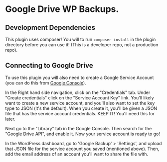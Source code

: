 # Google Drive WP Backups.

## Development Dependencies

This plugin uses composer! You will to run `composer install` in the plugin directory before you can use it! (This is a developer repo, not a production repo).

## Connecting to Google Drive

To use this plugin you will also need to create a Google Service Account (you can do this from [Google Console](https://console.cloud.google.com)).

In the Right hand side navigation, click on the "Credentials" tab. Under "Create credentials" click on the "Service Account Key" link. You'll likely want to create a new service account, and you'll also want to set the key type to JSON (it's the default). When you create it, you'll be given a JSON file that has the service account credentials. KEEP IT! You'll need this for later.

Next go to the "Library" tab in the Google Console. Then search for the "Google Drive API", and enable it. Now your service account is ready to go!

In the WordPress dashboard, go to 'Google Backup' > 'Settings', and upload that JSON file for the service account you saved (mentioned above). Then, add the email address of an account you'll want to share the file with.
